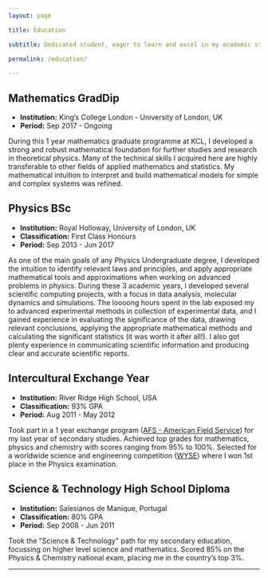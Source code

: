 ```yaml
---
layout: page

title: Education

subtitle: Dedicated student, eager to learn and excel in my academic studies

permalink: /education/

---
```





## Mathematics GradDip

- **Institution:** King’s College London - University of London, UK
- **Period:** Sep 2017 - Ongoing

During this 1 year mathematics graduate programme at KCL, I developed a
strong and robust mathematical foundation for further studies and
research in theoretical physics. Many of the technical skills I acquired
here are highly transferable to other fields of applied mathematics and
statistics. My mathematical intuition to interpret and build
mathematical models for simple and complex systems was refined.




## Physics BSc

- **Institution:** Royal Holloway, University of London, UK
- **Classification:** First Class Honours
- **Period:** Sep 2013 - Jun 2017

As one of the main goals of any Physics Undergraduate degree, I
developed the intuition to identify relevant laws and principles, and
apply appropriate mathematical tools and approximations when working on
advanced problems in physics.
During these 3 academic years, I developed several scientific computing
projects, with a focus in data analysis, molecular dynamics and simulations.
The loooong hours spent in the lab exposed my to advanced experimental
methods in collection of experimental data, and I gained experience in
evaluating the significance of the data, drawing relevant conclusions,
applying the appropriate mathematical methods and calculating the
significant statistics (it was worth it after all!).
I also got plenty experience in communicating scientific information and
producing clear and accurate scientific reports.




## Intercultural Exchange Year

- **Institution:** River Ridge High School, USA
- **Classification:** 93% GPA
- **Period:** Aug 2011 - May 2012

Took part in a 1 year exchange program
([AFS - American Field Service](https://afs.org)) for my last year of
secondary studies. Achieved top grades for mathematics, physics and
chemistry with scores ranging from 95% to 100%. Selected for a worldwide
science and engineering competition
([WYSE](https://wyse.engineering.illinois.edu/)) where I won 1st place
in the Physics examination.




## Science & Technology High School Diploma

- **Institution:** Salesianos de Manique, Portugal
- **Classification:** 80% GPA
- **Period:** Sep 2008 - Jun 2011

Took the "Science & Technology" path for my secondary education,
focussing on higher level science and mathematics. Scored 85% on the
Physics & Chemistry national exam, placing me in the country’s top 3%.


---

